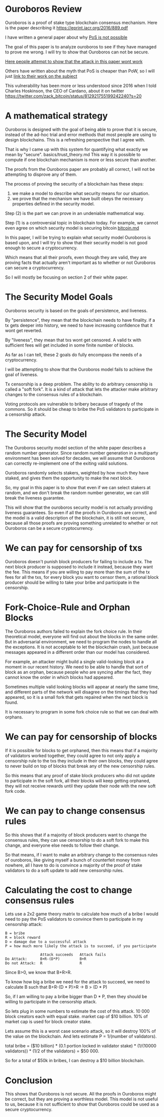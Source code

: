 Ouroboros Review
========

Ouroboros is a proof of stake type blockchain consensus mechanism. Here is the paper describing it https://eprint.iacr.org/2016/889.pdf

I have written a general paper about why [PoS is not possible](other_blockchains/proof_of_stake.md)

The goal of this paper is to analyze ouroboros to see if they have managed to prove me wrong. I will try to show that Ouroboros can not be secure.

[Here people attempt to show that the attack in this paper wont work](other_blockchains/the_defence_of_pos.md)

Others have written about the myth that PoS is cheaper than PoW, so I will just [link to their work on the subject](http://www.truthcoin.info/blog/pow-cheapest/)


This vulnerability has been more or less understood since 2016 when I told Charles Hoskinson, the CEO of Cardano, about it on twitter https://twitter.com/zack_bitcoin/status/812921755199242240?s=20

A mathematical strategy
=========

Ouroboros is designed with the goal of being able to prove that it is secure, instead of the ad-hoc trial and error methods that most people are using to design blockchains. This is a refreshing perspective that I agree with.

That is why I came up with this system for quantifying what exactly we mean by "secure". basics/trust_theory.md
This way it is possible to compute if one blockchain mechanism is more or less secure than another.

The proofs from the Ouroboros paper are probably all correct, I will not be attempting to disprove any of them.

The process of proving the security of a blockchain has these steps:
1) we make a model to describe what security means for our situation.
2) we prove that the mechanism we have built obeys the necessary properties defined in the security model.

Step (2) is the part we can prove in an undeniable mathematical way.

Step (1) is a controversial topic in blockchain today.
For example, we cannot even agree on which security model is securing bitcoin [bitcoin.md](/other_blockchains/bitcoin.md)

In this paper, I will be trying to explain what security model Ouroboros is based upon, and I will try to show that their security model is not good enough to secure a cryptocurrency.

Which means that all their proofs, even though they are valid, they are proving facts that actually aren't important as to whether or not Ouroboros can secure a cryptocurrency.

So I will mostly be focusing on section 2 of their white paper.


The Security Model Goals
=========

Ouroboros security is based on the goals of persistence, and liveness.

By "persistence", they mean that the blockchain needs to have finality. if a tx gets deeper into history, we need to have increasing confidence that it wont get reverted.

By "liveness", they mean that txs wont get censored. A valid tx with sufficient fees will get included in some finite number of blocks.

As far as I can tell, these 2 goals do fully encompass the needs of a cryptocurrency.

I will be attempting to show that the Ouroboros model fails to achieve the goal of liveness.

Tx censorship is a deep problem. The ability to do arbitrary censorship is called a "soft fork". It is a kind of attack that lets the attacker make arbitrary changes to the consensus rules of a blockchain.

Voting protocols are vulnerable to bribery because of tragedy of the commons. So it should be cheap to bribe the PoS validators to participate in a censorship attack.

The Security Model
=========

The Ouroboros security model section of the white paper describes a random number generator. Since random number generation in a multiparty environment has been solved for decades, we will assume that Ouroboros can correctly re-implement one of the exiting valid solutions.

Ouroboros randomly selects stakers, weighted by how much they have staked, and gives them the opportunity to make the next block.


So, my goal in this paper is to show that even if we can select stakers at random, and we don't break the random number generator, we can still break the liveness guarantee.

This will show that the ouroboros security model is not actually providing liveness guarantees. So even if all the proofs in Ouroboros are correct, and the model is a valid description of the blockchain, it is still not secure, because all those proofs are proving something unrelated to whether or not Ouroboros can be a secure cryptocurrency.


We can pay for censorship of txs
========

Ouroboros doesn't punish block producers for failing to include a tx. The next block producer is supposed to include it instead, because they want the fee.
This means if you are willing to pay more than the sum of the tx fees for all the txs, for every block you want to censor them, a rational block producer should be willing to take your bribe and participate in the censorship.


Fork-Choice-Rule and Orphan Blocks
=========

The Ouroboros authors failed to explain the fork choice rule.
In their theoretical model, everyone will find out about the blocks in the same order.
But in adversarial environment, we need to program the nodes to handle all the exceptions. It is not acceptable to let the blockchain crash, just because messages appeared in a different order than our model has considered.

For example, an attacker might build a single valid-looking block at a moment in our recent history. We need to be able to handle that sort of block as an orphan, because people who are syncing after the fact, they cannot know the order in which blocks had appeared.

Sometimes multiple valid looking blocks will appear at nearly the same time, and different parts of the network will disagree on the timings that they had appeared, so it is a small fork that gets repaired when the next block is found.

It is necessary to program in some fork choice rule so that we can deal with orphans.


We can pay for censorship of blocks
=========

If it is possible for blocks to get orphaned, then this means that if a majority of validators worked together, they could agree to not only apply a censorship rule to the txs they include in their own blocks, they could agree to never build on top of blocks that break any of the new censorship rules.

So this means that any proof of stake block producers who did not update to participate in the soft fork, all their blocks will keep getting orphaned, they will not receive rewards until they update their node with the new soft fork code.

We can pay to change consensus rules
==========

So this shows that if a majority of block producers want to change the consensus rules, they can use censorship to do a soft fork to make this change, and everyone else needs to follow their change.

So that means, if I want to make an arbitrary change to the consensus rules of ouroboros, like giving myself a bunch of counterfeit money from nowhere, all I have to do is convince a majority of the proof of stake validators to do a soft update to add new censorship rules.

Calculating the cost to change consensus rules
=========

Lets use a 2x2 game theory matrix to calculate how much of a bribe I would need to pay the PoS validators to convince them to participate in my censorship attack:

```
B = bribe
R = block reward
D = damage due to a successful attack
P = how much more likely the attack is to succeed, if you participate

                Attack succeeds   Attack fails
Do Attack:      B+R-(D*P)         B+R
Do not Attack:  R                 R
```

Since B>0, we know that B+R>R.

To know how big a bribe we need for the attack to succeed, we need to calculate B such that B+R-(D * P)>R  -> B > (D * P)

So, if I am willing to pay a bribe bigger than D * P, then they should be willing to participate in the censorship attack.

So lets plug in some numbers to estimate the cost of this attack.
10 000 block creators each with equal stake.
market cap of $10 billion.
10% of market cap is used for block creator stake.

Lets assume this is a worst case scenario attack, so it will destroy 100% of the value on the blockchain.
And lets estimate P = 1/(number of validators).

total bribe = ($10 billion) * (0.1 portion locked in validator stake) * (1/(10000 validators)) * (1/2 of the validators) = $50 000.

So for a total of $50k in bribes, I can destroy a $10 billion blockchain.

Conclusion
=======

This shows that Ouroboros is not secure. All the proofs in Ouroboros might be correct, but they are proving a worthless model. This model is not useful to us, because it is not sufficient to show that Ouroboros could be used as a secure cryptocurrency.

